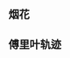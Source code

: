 ## 烟花
<preview path="../demo/canvas/fireWork.vue"></preview>

## 傅里叶轨迹
<preview path="../demo/canvas/fourierMove.vue"></preview>